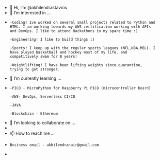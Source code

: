 - 👋 Hi, I’m @akhilendrastavros
- 👀 I’m interested in ...
- 
      -Coding! Ive worked on several small projects related to Python and HTML. I am working towards my AWS certification working with APIs and DevOps. I like to attend Hackathons in my spare time :)
      
      -Engineering! I like to build things :)
      
      -Sports! I keep up with the regular sports leagues (NFL,NBA,MBL). I have played basketball and hockey most of my life, and competitively swam for 8 years!
      
      -Weightlifting! I have been lifting weights since quarantine, trying to get stronger.
- 🌱 I’m currently learning ...
- 
      -PICO - MicroPython for Raspberry Pi PICO (microcontroller board)
      
      -AWS- DevOps, Serverless CI/CD
      
      -JAVA
      
      -Blockchain - Ethereum
- 💞️ I’m looking to collaborate on ...
- 
- 📫 How to reach me ...
-     Business email - akhilendranair@gmail.com
-     

<!---
akhilendrastavros/akhilendrastavros is a ✨ special ✨ repository because its `README.md` (this file) appears on your GitHub profile.
You can click the Preview link to take a look at your changes.
--->
